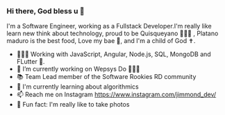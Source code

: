 ### Hi there, God bless u 👋




I'm a Software Engineer, working as a Fullstack Developer.I'm really like learn new think about technology, proud to be Quisqueyano 👨🏻‍🦱 , Platano maduro is the best food, Love my bae 🥰, and I'm a child of God ✝️.



- 👨🏻‍💻 Working with JavaScript, Angular, Node.js, SQL, MongoDB and FLutter 📲.
- 🔭 I’m currently working on Wepsys Do 👨🏻‍💻
- 📚 Team Lead member of the Software Rookies RD community 
- 🌱 I'm currently learning about algorithmics
- 📫 Reach me on Instagram https://www.instagram.com/jimmond_dev/
- 🧱 Fun fact: I'm really like to take photos
